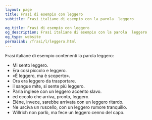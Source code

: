 ```yaml
---
layout: page
title: Frasi di esempio con leggero 
subtitle: Frasi italiane di esempio con la parola  leggero

og_title: Frasi di esempio con leggero 
og_description: Frasi italiane di esempio con la parola  leggero
og_type: website
permalink: /frasi/l/leggero.html
---
```


Frasi italiane di esempio contenenti la parola leggero:


- Mi sento leggero.
- Era così piccolo e leggero.
- «È leggero, ma è scoperto».
- Ora era leggero da trasportare.
- il sangue mite, si sente più leggero.
- Parla inglese con un leggero accento slavo.
- ed eccolo che arriva, pronto, leggero.
- Elène, invece, sarebbe arrivata con un leggero ritardo.
- Ne usciva un ruscello, con un leggero rumore tranquillo.
- Willrich non parlò, ma fece un leggero cenno del capo.
